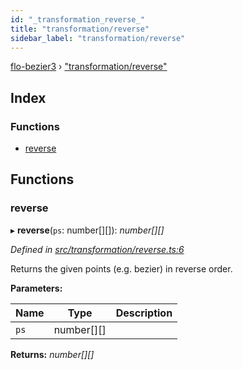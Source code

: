 ```yaml
---
id: "_transformation_reverse_"
title: "transformation/reverse"
sidebar_label: "transformation/reverse"
---
```


[flo-bezier3](../globals.md) › ["transformation/reverse"](_transformation_reverse_.md)

## Index

### Functions

* [reverse](_transformation_reverse_.md#reverse)

## Functions

###  reverse

▸ **reverse**(`ps`: number[][]): *number[][]*

*Defined in [src/transformation/reverse.ts:6](https://github.com/FlorisSteenkamp/FloBezier/blob/6f79660/src/transformation/reverse.ts#L6)*

Returns the given points (e.g. bezier) in reverse order.

**Parameters:**

Name | Type | Description |
------ | ------ | ------ |
`ps` | number[][] |   |

**Returns:** *number[][]*

